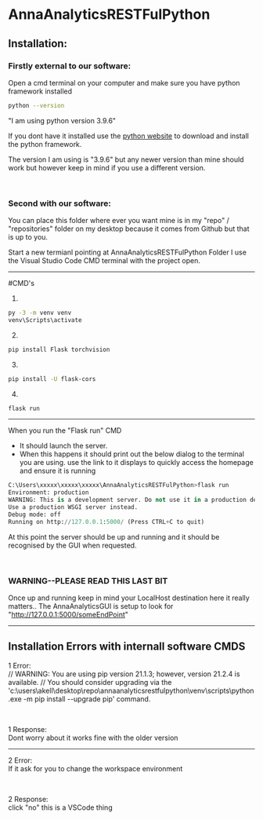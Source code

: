# AnnaAnalyticsRESTFulPython

## Installation:
### Firstly external to our software:
Open a cmd terminal on your computer and make sure you have python framework installed
```bash
python --version
```

"I am using python version 3.9.6"

If you dont have it installed use the [python website](https://www.python.org/downloads/) to download and install the python framework.

The version I am using is "3.9.6" but any newer version than mine should work but however keep in mind if you use a different version. 

<br>

### Second with our software:

You can place this folder where ever you want mine is in my "repo" / "repositories" folder on my desktop because it comes from Github but that is up to you. 

Start a new termianl pointing at AnnaAnalyticsRESTFulPython Folder 
I use the Visual Studio Code CMD terminal with the project open.

---
#CMD's
 
1)
```bash
py -3 -m venv venv
venv\Scripts\activate
```
2)
```bash
pip install Flask torchvision
```

3)
```bash
pip install -U flask-cors
```

4) 
```bash
flask run
```

---

When you run the "Flask run" CMD
 - It should launch the server.
 - When this happens it should print out the below dialog to the terminal you are using. use the link to it displays to quickly access the homepage and ensure it is running 

```python
C:\Users\xxxxx\xxxxx\xxxxx\AnnaAnalyticsRESTFulPython>flask run
Environment: production
WARNING: This is a development server. Do not use it in a production deployment.
Use a production WSGI server instead.
Debug mode: off
Running on http://127.0.0.1:5000/ (Press CTRL+C to quit)
```

At this point the server should be up and running and it should be recognised by the GUI when requested.


<br>

### WARNING--PLEASE READ THIS LAST BIT
Once up and running keep in mind your LocalHost destination here it really matters.. 
The AnnaAnalyticsGUI is setup to look for 
"http://127.0.0.1:5000/someEndPoint"



---

## Installation Errors with internall software CMDS

1 Error: <br>
// WARNING: You are using pip version 21.1.3; however, version 21.2.4 is available.
// You should consider upgrading via the 'c:\users\akell\desktop\repo\annaanalyticsrestfulpython\venv\scripts\python.exe -m pip install --upgrade pip' command.

<br>

1 Response:  <br>
Dont worry about it works fine with the older version


---

2 Error:  <br>
    If it ask for you to change the workspace environment
    
<br>

2 Response:  <br>
click "no"
this is a VSCode thing
